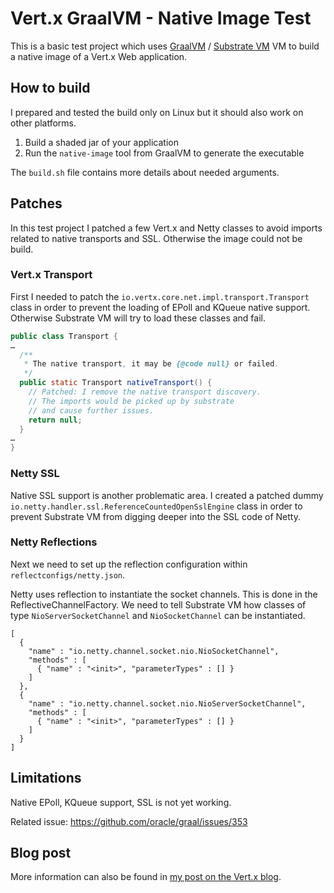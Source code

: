 # Vert.x GraalVM - Native Image Test

This is a basic test project which uses [GraalVM](https://www.graalvm.org/) / [Substrate VM](https://github.com/oracle/graal/tree/master/substratevm) VM to build a native image of a Vert.x Web application.

## How to build

I prepared and tested the build only on Linux but it should also work on other platforms.

1. Build a shaded jar of your application
2. Run the `native-image` tool from GraalVM to generate the executable

The `build.sh` file contains more details about needed arguments.


## Patches

In this test project I patched a few Vert.x and Netty classes to avoid imports related to native transports and SSL. Otherwise the image could not be build.

### Vert.x Transport

First I needed to patch the `io.vertx.core.net.impl.transport.Transport` class in order to prevent the loading of EPoll and KQueue native support. Otherwise Substrate VM will try to load these classes and fail.

```java
public class Transport {
…
  /**
   * The native transport, it may be {@code null} or failed.
   */
  public static Transport nativeTransport() {
    // Patched: I remove the native transport discovery. 
    // The imports would be picked up by substrate 
    // and cause further issues. 
    return null;
  }
…
}
```

### Netty SSL

Native SSL support is another problematic area. I created a patched dummy `io.netty.handler.ssl.ReferenceCountedOpenSslEngine` class in order to prevent Substrate VM from digging deeper into the SSL code of Netty.

### Netty Reflections

Next we need to set up the reflection configuration within `reflectconfigs/netty.json`.

Netty uses reflection to instantiate the socket channels. This is done in the ReflectiveChannelFactory. We need to tell Substrate VM how classes of type `NioServerSocketChannel` and `NioSocketChannel` can be instantiated. 

```
[
  {
    "name" : "io.netty.channel.socket.nio.NioSocketChannel",
    "methods" : [
      { "name" : "<init>", "parameterTypes" : [] }
    ]
  },
  {
    "name" : "io.netty.channel.socket.nio.NioServerSocketChannel",
    "methods" : [
      { "name" : "<init>", "parameterTypes" : [] }
    ]
  }
]
```



## Limitations

Native EPoll, KQueue support, SSL is not yet working.

Related issue: https://github.com/oracle/graal/issues/353

## Blog post

More information can also be found in [my post on the Vert.x blog](https://vertx.io/blog/eclipse-vert-x-goes-native/).